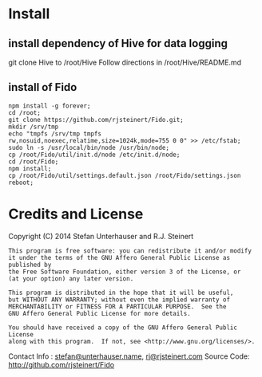 
# Install


## install dependency of Hive for data logging 

git clone Hive to /root/Hive
Follow directions in /root/Hive/README.md


## install of Fido 

```
npm install -g forever;
cd /root;
git clone https://github.com/rjsteinert/Fido.git; 
mkdir /srv/tmp
echo "tmpfs /srv/tmp tmpfs rw,nosuid,noexec,relatime,size=1024k,mode=755 0 0" >> /etc/fstab;
sudo ln -s /usr/local/bin/node /usr/bin/node;
cp /root/Fido/util/init.d/node /etc/init.d/node;
cd /root/Fido;
npm install;
cp /root/Fido/util/settings.default.json /root/Fido/settings.json
reboot;
```


# Credits and License

Copyright (C) 2014 Stefan Unterhauser and R.J. Steinert

    This program is free software: you can redistribute it and/or modify
    it under the terms of the GNU Affero General Public License as published by
    the Free Software Foundation, either version 3 of the License, or
    (at your option) any later version.

    This program is distributed in the hope that it will be useful,
    but WITHOUT ANY WARRANTY; without even the implied warranty of
    MERCHANTABILITY or FITNESS FOR A PARTICULAR PURPOSE.  See the
    GNU Affero General Public License for more details.

    You should have received a copy of the GNU Affero General Public License
    along with this program.  If not, see <http://www.gnu.org/licenses/>.

Contact Info : stefan@unterhauser.name, rj@rjsteinert.com
Source Code: http://github.com/rjsteinert/Fido

